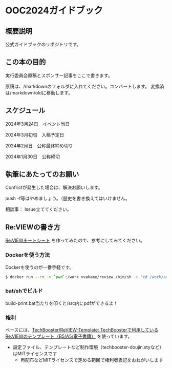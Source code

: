 # OOC2024ガイドブック

## 概要説明
公式ガイドブックのリポジトリです。

## この本の目的

実行委員会原稿とスポンサー記事をここで書きます。

原稿は、/markdownのフォルダに入れてください。コンバートします。
変換済は/markdown/oldに移動します。

## スケジュール
2024年3月24日　イベント当日

2024年3月初旬　入稿予定日

2024年2月日　公称最終締め切り

2024年1月30日　公称締切

## 執筆にあたってのお願い
Confrictが発生した場合は、解決お願いします。

push -f等はやめましょう。（歴史を書き換えてはいけません。

相談事：
Issue立ててください。

## Re:VIEWの書き方

[Re:VIEWチートシート](https://gist.github.com/erukiti/c4e3189dda179a0f0b73299fb5787838) を作ってみたので、参考にしてみてください。


### Dockerを使う方法

Dockerを使うのが一番手軽です。

```sh
$ docker run --rm -v `pwd`:/work vvakame/review /bin/sh -c "cd /work/articles ; review-pdfmaker config.yml"
```

### bat/shでビルド
build-print.bat当たりを叩くと/src内にpdfができるよ！

### 権利

ベースには、[TechBooster/ReVIEW\-Template: TechBoosterで利用しているRe:VIEWのテンプレート（B5/A5/電子書籍）](https://github.com/TechBooster/ReVIEW-Template) を使っています。

  * 設定ファイル、テンプレートなど制作環境（techbooster-doujin.styなど）はMITライセンスです
    * 再配布などMITライセンスで定める範囲で権利者表記をおねがいします

